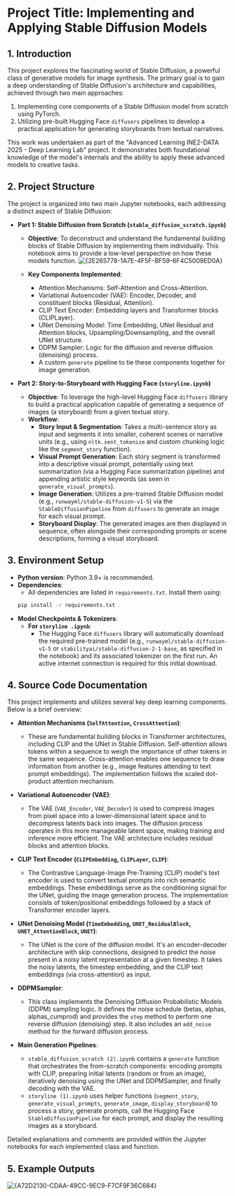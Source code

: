 # Project Title: Implementing and Applying Stable Diffusion Models

## 1. Introduction
This project explores the fascinating world of Stable Diffusion, a powerful class of generative models for image synthesis. The primary goal is to gain a deep understanding of Stable Diffusion's architecture and capabilities, achieved through two main approaches:
1.  Implementing core components of a Stable Diffusion model from scratch using PyTorch.
2.  Utilizing pre-built Hugging Face `diffusers` pipelines to develop a practical application for generating storyboards from textual narratives.

This work was undertaken as part of the "Advanced Learning INE2-DATA 2025 - Deep Learning Lab" project. It demonstrates both foundational knowledge of the model's internals and the ability to apply these advanced models to creative tasks.

## 2. Project Structure
The project is organized into two main Jupyter notebooks, each addressing a distinct aspect of Stable Diffusion:

* **Part 1: Stable Diffusion from Scratch (`stable_diffusion_scratch.ipynb`)**
    * **Objective**: To deconstruct and understand the fundamental building blocks of Stable Diffusion by implementing them individually. This notebook aims to provide a low-level perspective on how these models function.
![{2E265778-1A7E-4F5F-BF59-6F4C5009ED0A}](https://github.com/user-attachments/assets/fee25d76-c46c-42d1-a590-bf91c4bd18e8)

    * **Key Components Implemented**:
        * Attention Mechanisms: Self-Attention and Cross-Attention.
        * Variational Autoencoder (VAE): Encoder, Decoder, and constituent blocks (Residual, Attention).
        * CLIP Text Encoder: Embedding layers and Transformer blocks (CLIPLayer).
        * UNet Denoising Model: Time Embedding, UNet Residual and Attention blocks, Upsampling/Downsampling, and the overall UNet structure.
        * DDPM Sampler: Logic for the diffusion and reverse diffusion (denoising) process.
        * A custom `generate` pipeline to tie these components together for image generation.

* **Part 2: Story-to-Storyboard with Hugging Face (`storyline.ipynb`)**
    * **Objective**: To leverage the high-level Hugging Face `diffusers` library to build a practical application capable of generating a sequence of images (a storyboard) from a given textual story.
    * **Workflow**:
        * **Story Input & Segmentation**: Takes a multi-sentence story as input and segments it into smaller, coherent scenes or narrative units (e.g., using `nltk.sent_tokenize` and custom chunking logic like the `segment_story` function).
        * **Visual Prompt Generation**: Each story segment is transformed into a descriptive visual prompt, potentially using text summarization (via a Hugging Face summarization pipeline) and appending artistic style keywords (as seen in `generate_visual_prompts`).
        * **Image Generation**: Utilizes a pre-trained Stable Diffusion model (e.g., `runwayml/stable-diffusion-v1-5`) via the `StableDiffusionPipeline` from `diffusers` to generate an image for each visual prompt.
        * **Storyboard Display**: The generated images are then displayed in sequence, often alongside their corresponding prompts or scene descriptions, forming a visual storyboard.

## 3. Environment Setup
* **Python version**: Python 3.9+ is recommended.
* **Dependencies**:
    * All dependencies are listed in `requirements.txt`. Install them using:
    ```bash
    pip install -r requirements.txt
    ```
* **Model Checkpoints & Tokenizers**:
    * **For `storyline .ipynb`**:
        * The Hugging Face `diffusers` library will automatically download the required pre-trained model (e.g., `runwayml/stable-diffusion-v1-5` or `stabilityai/stable-diffusion-2-1-base`, as specified in the notebook) and its associated tokenizer on the first run. An active internet connection is required for this initial download.

## 4. Source Code Documentation

This project implements and utilizes several key deep learning components. Below is a brief overview:

* **Attention Mechanisms (`SelfAttention`, `CrossAttention`)**:
    * These are fundamental building blocks in Transformer architectures, including CLIP and the UNet in Stable Diffusion. Self-attention allows tokens within a sequence to weigh the importance of other tokens in the same sequence. Cross-attention enables one sequence to draw information from another (e.g., image features attending to text prompt embeddings). The implementation follows the scaled dot-product attention mechanism.

* **Variational Autoencoder (VAE)**:
    * The VAE (`VAE_Encoder`, `VAE_Decoder`) is used to compress images from pixel space into a lower-dimensional latent space and to decompress latents back into images. The diffusion process operates in this more manageable latent space, making training and inference more efficient. The VAE architecture includes residual blocks and attention blocks.

* **CLIP Text Encoder (`CLIPEmbedding`, `CLIPLayer`, `CLIP`)**:
    * The Contrastive Language-Image Pre-Training (CLIP) model's text encoder is used to convert textual prompts into rich semantic embeddings. These embeddings serve as the conditioning signal for the UNet, guiding the image generation process. The implementation consists of token/positional embeddings followed by a stack of Transformer encoder layers.

* **UNet Denoising Model (`TimeEmbedding`, `UNET_ResidualBlock`, `UNET_AttentionBlock`, `UNET`)**:
    * The UNet is the core of the diffusion model. It's an encoder-decoder architecture with skip connections, designed to predict the noise present in a noisy latent representation at a given timestep. It takes the noisy latents, the timestep embedding, and the CLIP text embeddings (via cross-attention) as input.

* **DDPMSampler**:
    * This class implements the Denoising Diffusion Probabilistic Models (DDPM) sampling logic. It defines the noise schedule (betas, alphas, alphas_cumprod) and provides the `step` method to perform one reverse diffusion (denoising) step. It also includes an `add_noise` method for the forward diffusion process.

* **Main Generation Pipelines**:
    * `stable_diffusion_scratch (2).ipynb` contains a `generate` function that orchestrates the from-scratch components: encoding prompts with CLIP, preparing initial latents (random or from an image), iteratively denoising using the UNet and DDPMSampler, and finally decoding with the VAE.
    * `storyline (1).ipynb` uses helper functions (`segment_story`, `generate_visual_prompts`, `generate_image`, `display_storyboard`) to process a story, generate prompts, call the Hugging Face `StableDiffusionPipeline` for each prompt, and display the resulting images as a storyboard.

Detailed explanations and comments are provided within the Jupyter notebooks for each implemented class and function.

## 5. Example Outputs

![{A72D2130-CDAA-49CC-9EC9-F7CF9F36C684}](https://github.com/user-attachments/assets/5794f683-cd41-4209-89ec-4de9492b9cca)

